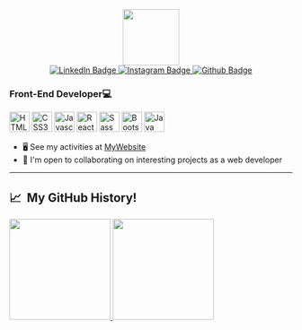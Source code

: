 <div id="header" align="center">
  <img src="https://media.giphy.com/media/M9gbBd9nbDrOTu1Mqx/giphy.gif" width="100"/>
  
  <div id="badges">
  <a href="https://www.linkedin.com/in/mohammad-zolghadr" target="_blank">
    <img src="https://img.shields.io/badge/LinkedIn-2121aa?style=for-the-badge&logo=linkedin&logoColor=white" alt="LinkedIn Badge"/>
  </a>
  <a href="https://instagram.com/mozo.plus">
    <img src="https://img.shields.io/badge/Instagram-aa2221?style=for-the-badge&logo=instagram&logoColor=white" alt="Instagram Badge"/>
  </a>
  <a href="https://github.com/mohammad-zolghadr">
    <img src="https://img.shields.io/badge/Github-323232?style=for-the-badge&logo=github&logoColor=white" alt="Github Badge"/>
  </a>
</div>
</div>


### Front-End Developer💻

<p align="left">
 <a href="https://developer.mozilla.org/en-US/docs/Glossary/HTML5" target="_blank" rel="noreferrer"><img src="https://raw.githubusercontent.com/danielcranney/readme-generator/main/public/icons/skills/html5-colored.svg" width="36" height="36" alt="HTML5" /></a> 
    <a href="https://developer.mozilla.org/en-US/docs/Web/CSS" target="_blank" rel="noreferrer"><img src="https://raw.githubusercontent.com/danielcranney/readme-generator/main/public/icons/skills/css3-colored.svg" width="36" height="36" alt="CSS3" /></a>
  <a href="https://developer.mozilla.org/en-US/docs/Web/JavaScript" target="_blank" rel="noreferrer"><img src="https://raw.githubusercontent.com/danielcranney/readme-generator/main/public/icons/skills/javascript-colored.svg" width="36" height="36" alt="Javascript" /></a>
  <a href="https://reactjs.org/" target="_blank" rel="noreferrer"><img src="https://raw.githubusercontent.com/danielcranney/readme-generator/main/public/icons/skills/react-colored.svg" width="36" height="36" alt="React.Js" /></a>
  <a href="https://sass-lang.com/" target="_blank" rel="noreferrer"><img src="https://raw.githubusercontent.com/danielcranney/readme-generator/main/public/icons/skills/sass-colored.svg" width="36" height="36" alt="Sass" /></a>
  <a href="https://getbootstrap.com/" target="_blank" rel="noreferrer"><img src="https://raw.githubusercontent.com/danielcranney/readme-generator/main/public/icons/skills/bootstrap-colored.svg" width="36" height="36" alt="Bootstrap" /></a>
  <a href="https://java.com/" target="_blank" rel="noreferrer"><img src="https://raw.githubusercontent.com/danielcranney/readme-generator/main/public/icons/skills/java-colored.svg" width="36" height="36" alt="Java" /></a>
</p>
              
              
*   🖥️  See my activities at [MyWebsite](https://mohammadzolghadr.ir)
*   🤝  I'm open to collaborating on interesting projects as a web developer

---

<h2> 📈 &nbsp;My GitHub History!</h2>
<a href="https://github.com/mohammad-zolghadr">
  <img height="180em" src="https://github-readme-stats.vercel.app/api?username=mohammad-zolghadr&theme=noctis_minimus&show_icons=true" />
  <img height="180em" src="https://github-readme-stats.vercel.app/api/top-langs/?username=mohammad-zolghadr&theme=noctis_minimus&layout=compact" />
</a>  
